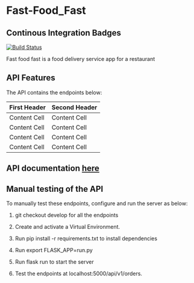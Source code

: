 # Fast-Food_Fast

## Continous Integration Badges
[![Build Status](https://travis-ci.org/lizz24/Fast-Food-Fast.svg?branch=master)](https://travis-ci.org/lizz24/Fast-Food-Fast)

Fast food fast is a food delivery service app for a restaurant

## API Features
The API contains the endpoints below:

| First Header  | Second Header |
| ------------- | ------------- |
| Content Cell  | Content Cell  |
| Content Cell  | Content Cell  |
| Content Cell  | Content Cell  |
| Content Cell  | Content Cell  |

## API documentation [here](https://web.postman.co/collections/5964106-6d31ec5d-b944-4d74-af9a-9f1969f235cd?workspace=3887631d-5d04-4de5-8c85-e8f8c27b58db)

## Manual testing of the API
To manually test these endpoints, configure and run the server as below:

1. git checkout develop for all the endpoints

2. Create and activate a Virtual Environment.

3. Run pip install -r requirements.txt to install dependencies

4. Run export FLASK_APP=run.py

5. Run flask run to start the server

6. Test the endpoints at localhost:5000/api/v1/orders.
